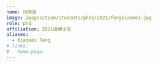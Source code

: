 ```yaml
---
name: 冯晓美
image: images/team/students/phds/2021/fengxiaomei.jpg
role: phd
affiliation: 2021级博士生
aliases:
  - Xiaomei Feng
# links:
#   home-page:
---
```

